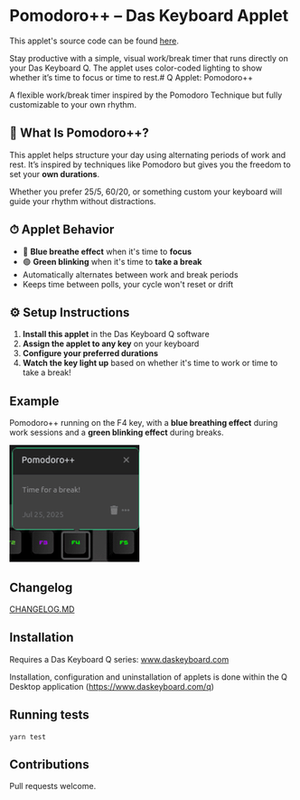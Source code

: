 # Pomodoro++ – Das Keyboard Applet

This applet's source code can be found [here](https://github.com/daskeyboard/daskeyboard-applet--pomodoro-plus-plus).

Stay productive with a simple, visual work/break timer that runs directly on your Das Keyboard Q.
The applet uses color-coded lighting to show whether it’s time to focus or time to rest.# Q Applet: Pomodoro++

A flexible work/break timer inspired by the Pomodoro Technique but fully customizable to your own rhythm.

## 🧠 What Is Pomodoro++?

This applet helps structure your day using alternating periods of work and rest.
It’s inspired by techniques like Pomodoro but gives you the freedom to set your **own durations**.

Whether you prefer 25/5, 60/20, or something custom your keyboard will guide your rhythm without distractions.

## ⏱ Applet Behavior

- 🔵 **Blue breathe effect** when it's time to **focus**
- 🟢 **Green blinking** when it's time to **take a break**
- Automatically alternates between work and break periods
- Keeps time between polls, your cycle won't reset or drift

## ⚙️ Setup Instructions

1. **Install this applet** in the Das Keyboard Q software
2. **Assign the applet to any key** on your keyboard
3. **Configure your preferred durations**
4. **Watch the key light up** based on whether it's time to work or time to take a break!

## Example

Pomodoro++ running on the F4 key, with a **blue breathing effect** during work sessions
and a **green blinking effect** during breaks.

![Pomodoro++ on a Das Keyboard Q](assets/image.png "Pomodoro++")

## Changelog

[CHANGELOG.MD](CHANGELOG.md)

## Installation

Requires a Das Keyboard Q series: www.daskeyboard.com

Installation, configuration and uninstallation of applets is done within
the Q Desktop application (<https://www.daskeyboard.com/q>)

## Running tests

    yarn test

## Contributions

Pull requests welcome.
